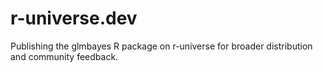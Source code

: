 # r-universe.dev
Publishing the glmbayes R package on r-universe for broader distribution and community feedback.
